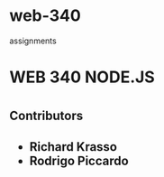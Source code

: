 # web-340
assignments 
<h1>WEB 340 NODE.JS<h1>
<h2>Contributors<h2>
<ul>
    <li>Richard Krasso </li>
    <li>Rodrigo Piccardo</li>
  </ul>
